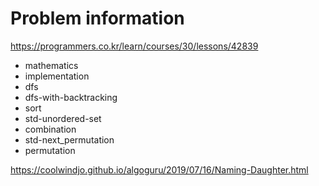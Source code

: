 # Problem information

<https://programmers.co.kr/learn/courses/30/lessons/42839>

- mathematics
- implementation
- dfs
- dfs-with-backtracking
- sort
- std-unordered-set
- combination
- std-next_permutation
- permutation

<https://coolwindjo.github.io/algoguru/2019/07/16/Naming-Daughter.html>

